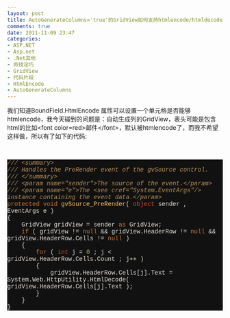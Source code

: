 ```yaml
---
layout: post
title: AutoGenerateColumns='true'的GridView如何支持htmlencode/htmldecode
comments: true
date: 2011-11-09 23:47
categories:
- ASP.NET
- Asp.net
- .Net其他
- 奇技淫巧
- GridView
- 代码片段
- HtmlEncode
- AutoGenerateColumns
---
```


<p>我们知道BoundField.HtmlEncode 属性可以设置一个单元格是否能够htmlencode，我今天碰到的问题是：自动生成列的GridView，表头可能是包含html的比如&lt;font color=red&gt;邮件&lt;/font&gt;，默认被htmlencode了，而我不希望这样做，所以有了如下的代码:</p>
<p><!--more--></p>
<p> </p>
<div class="source" style="font-family: '[object HTMLOptionElement]', Consolas, 'Lucida Console', 'Courier New'; color: #e6e1dc; background-color: #111111; ">
<span style="color: #bc9458; font-style: italic; ">/// &lt;summary&gt;</span><br /><span style="color: #bc9458; font-style: italic; ">/// Handles the PreRender event of the gvSource control.</span><br /><span style="color: #bc9458; font-style: italic; ">/// &lt;/summary&gt;</span><br /><span style="color: #bc9458; font-style: italic; ">/// &lt;param name="sender"&gt;The source of the event.&lt;/param&gt;</span><br /><span style="color: #bc9458; font-style: italic; ">/// &lt;param name="e"&gt;The &lt;see cref="System.EventArgs"/&gt; instance containing the event data.&lt;/param&gt;</span><br /><span style="color: #cc7833; ">protected</span> <span style="color: #cc7833; ">void</span> <span style="color: #ffc66d; ">gvSource_PreRender</span>( <span style="color: #da4939; ">object</span> <span style="color: #e6e1dc; ">sender</span> <span style="color: #e6e1dc; ">,</span> <span style="color: #e6e1dc; ">EventArgs</span> <span style="color: #e6e1dc; ">e</span> )<br /><span style="color: #e6e1dc; ">{</span><br />    <span style="color: #e6e1dc; ">GridView</span> <span style="color: #e6e1dc; ">gridView</span> <span style="color: #e6e1dc; ">=</span> <span style="color: #e6e1dc; ">sender</span> <span style="color: #cc7833; ">as</span> <span style="color: #e6e1dc; ">GridView</span>;<br />    <span style="color: #cc7833; ">if</span> ( <span style="color: #e6e1dc; ">gridView</span> <span style="color: #e6e1dc; ">!=</span> <span style="color: #cc7833; ">null</span> <span style="color: #e6e1dc; ">&amp;&amp;</span> <span style="color: #e6e1dc; ">gridView</span><span style="color: #e6e1dc; ">.</span><span style="color: #e6e1dc; ">HeaderRow</span> <span style="color: #e6e1dc; ">!=</span> <span style="color: #cc7833; ">null</span> <span style="color: #e6e1dc; ">&amp;&amp;</span> <span style="color: #e6e1dc; ">gridView</span><span style="color: #e6e1dc; ">.</span><span style="color: #e6e1dc; ">HeaderRow</span><span style="color: #e6e1dc; ">.</span><span style="color: #e6e1dc; ">Cells</span> <span style="color: #e6e1dc; ">!=</span> <span style="color: #cc7833; ">null</span> )<br />    <span style="color: #e6e1dc; ">{</span><br />        <span style="color: #cc7833; ">for</span> ( <span style="color: #da4939; ">int</span> <span style="color: #e6e1dc; ">j</span> <span style="color: #e6e1dc; ">=</span> <span style="color: #a5c261; ">0</span> ; <span style="color: #e6e1dc; ">j</span> <span style="color: #e6e1dc; ">&lt;</span> <span style="color: #e6e1dc; ">gridView</span><span style="color: #e6e1dc; ">.</span><span style="color: #e6e1dc; ">HeaderRow</span><span style="color: #e6e1dc; ">.</span><span style="color: #e6e1dc; ">Cells</span><span style="color: #e6e1dc; ">.</span><span style="color: #e6e1dc; ">Count</span> ; <span style="color: #e6e1dc; ">j</span><span style="color: #e6e1dc; ">++</span> )<br />        <span style="color: #e6e1dc; ">{</span><br />            <span style="color: #e6e1dc; ">gridView</span><span style="color: #e6e1dc; ">.</span><span style="color: #e6e1dc; ">HeaderRow</span><span style="color: #e6e1dc; ">.</span><span style="color: #e6e1dc; ">Cells</span><span style="color: #e6e1dc; ">[</span><span style="color: #e6e1dc; ">j</span><span style="color: #e6e1dc; ">].</span><span style="color: #e6e1dc; ">Text</span> <span style="color: #e6e1dc; ">=</span> <span style="color: #e6e1dc; ">System</span><span style="color: #e6e1dc; ">.</span><span style="color: #e6e1dc; ">Web</span><span style="color: #e6e1dc; ">.</span><span style="color: #e6e1dc; ">HttpUtility</span><span style="color: #e6e1dc; ">.</span><span style="color: #e6e1dc; ">HtmlDecode</span>( <span style="color: #e6e1dc; ">gridView</span><span style="color: #e6e1dc; ">.</span><span style="color: #e6e1dc; ">HeaderRow</span><span style="color: #e6e1dc; ">.</span><span style="color: #e6e1dc; ">Cells</span><span style="color: #e6e1dc; ">[</span><span style="color: #e6e1dc; ">j</span><span style="color: #e6e1dc; ">].</span><span style="color: #e6e1dc; ">Text</span> );<br />        <span style="color: #e6e1dc; ">}</span><br />    <span style="color: #e6e1dc; ">}</span><br /><span style="color: #e6e1dc; ">}</span>
</div>				

